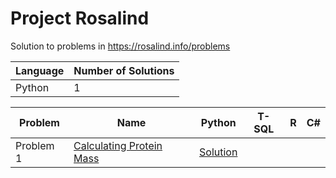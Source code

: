 # Project Rosalind
Solution to problems in https://rosalind.info/problems


| Language | Number of Solutions |
| ------------- | ------------- |
| Python | 1 |


| Problem  | Name | Python | T-SQL | R | C# |
| ------------- | ------------- | ------------- | ------------- | ------------- | ------------- |
| Problem 1  | [Calculating Protein Mass](https://rosalind.info/problems/prtm/) | [Solution](https://github.com/TemiLeke/Rosalind/blob/main/Calculating%20Protein%20Mass.ipynb) 
